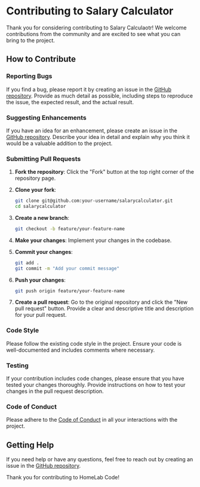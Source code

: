 # Contributing to Salary Calculator

Thank you for considering contributing to Salary Calculaotr! We welcome contributions from the community and are excited to see what you can bring to the project.

## How to Contribute

### Reporting Bugs

If you find a bug, please report it by creating an issue in the [GitHub repository](https://github.com/solairen/salarycalculator/issues). Provide as much detail as possible, including steps to reproduce the issue, the expected result, and the actual result.

### Suggesting Enhancements

If you have an idea for an enhancement, please create an issue in the [GitHub repository](https://github.com/solairen/salarycalculator/issues). Describe your idea in detail and explain why you think it would be a valuable addition to the project.

### Submitting Pull Requests

1. **Fork the repository**: Click the "Fork" button at the top right corner of the repository page.
2. **Clone your fork**:

    ```sh
    git clone git@github.com:your-username/salarycalculator.git
    cd salarycalculator
    ```

3. **Create a new branch**:

    ```sh
    git checkout -b feature/your-feature-name
    ```

4. **Make your changes**: Implement your changes in the codebase.
5. **Commit your changes**:

    ```sh
    git add .
    git commit -m "Add your commit message"
    ```

6. **Push your changes**:

    ```sh
    git push origin feature/your-feature-name
    ```

7. **Create a pull request**: Go to the original repository and click the "New pull request" button. Provide a clear and descriptive title and description for your pull request.

### Code Style

Please follow the existing code style in the project. Ensure your code is well-documented and includes comments where necessary.

### Testing

If your contribution includes code changes, please ensure that you have tested your changes thoroughly. Provide instructions on how to test your changes in the pull request description.

### Code of Conduct

Please adhere to the [Code of Conduct](CODE_OF_CONDUCT.md) in all your interactions with the project.

## Getting Help

If you need help or have any questions, feel free to reach out by creating an issue in the [GitHub repository](https://github.com/solairen/salarycalculator/issues).

Thank you for contributing to HomeLab Code!